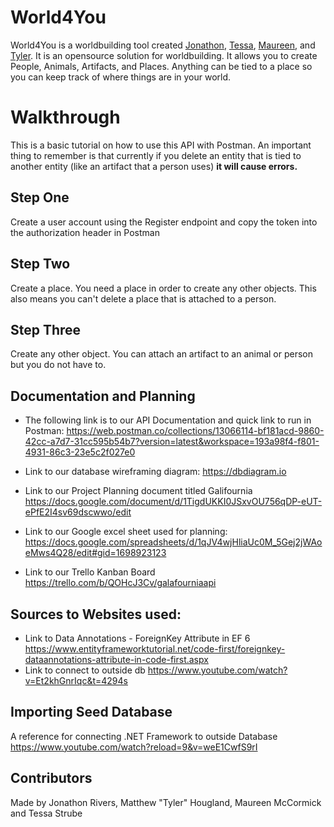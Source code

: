 # World4You
World4You is a worldbuilding tool created [Jonathon](https://github.com/JezzyDeves), [Tessa](https://github.com/tessstrube), [Maureen](https://github.com/McCormickPMP), and [Tyler](https://github.com/DocMTyler). It is an opensource solution for worldbuilding. It allows you to create People, Animals, Artifacts, and Places.
Anything can be tied to a place so you can keep track of where things are in your world.

# Walkthrough
This is a basic tutorial on how to use this API with Postman. An important thing to remember is that currently if you delete an entity that is tied to another entity (like an artifact that a person uses) **it will cause errors.**
## Step One
Create a user account using the Register endpoint and copy the token into the authorization header in Postman
## Step Two
Create a place. You need a place in order to create any other objects. This also means you can't delete a place that is attached to a person.
## Step Three
Create any other object. You can attach an artifact to an animal or person but you do not have to.

## Documentation and Planning

- The following link is to our API Documentation and quick link to run in Postman:
https://web.postman.co/collections/13066114-bf181acd-9860-42cc-a7d7-31cc595b54b7?version=latest&workspace=193a98f4-f801-4931-86c3-23e5c2f027e0

- Link to our database wireframing diagram:
https://dbdiagram.io

- Link to our Project Planning document titled Galifournia
https://docs.google.com/document/d/1TigdUKKI0JSxvOU756qDP-eUT-ePfE2I4sv69dscwwo/edit

- Link to our Google excel sheet used for planning:
https://docs.google.com/spreadsheets/d/1qJV4wjHliaUc0M_5Gej2jWAoeMws4Q28/edit#gid=1698923123

- Link to our Trello Kanban Board
https://trello.com/b/QOHcJ3Cv/galafourniaapi


## Sources to Websites used:
- Link to Data Annotations - ForeignKey Attribute in EF 6
https://www.entityframeworktutorial.net/code-first/foreignkey-dataannotations-attribute-in-code-first.aspx
- Link to connect to outside db https://www.youtube.com/watch?v=Et2khGnrIqc&t=4294s


## Importing Seed Database
A reference for connecting .NET Framework to outside Database
https://www.youtube.com/watch?reload=9&v=weE1CwfS9rI

## Contributors
Made by Jonathon Rivers, Matthew "Tyler" Hougland, Maureen McCormick and Tessa Strube
